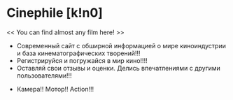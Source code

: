   # Сinephile [k!n0]
<< You can find almost any film here! >>

- Современный сайт с обширной информацией о мире киноиндустрии и база кинематографических творений!!!
- Регистрируйся и погружайся в мир кино!!!!
- Оставляй свои отзывы и оценки. Делись впечатлениями с другими пользователями!!!

* Камера!! Мотор!! Action!!!
